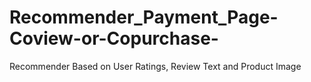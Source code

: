 # Recommender_Payment_Page-Coview-or-Copurchase-


Recommender Based on User Ratings, Review Text and Product Image
